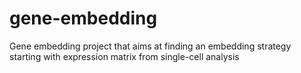# gene-embedding
Gene embedding project that aims at finding an embedding strategy starting with expression matrix from single-cell analysis 
